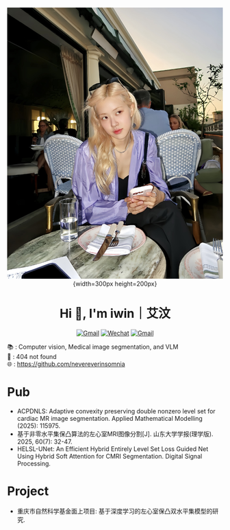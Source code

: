 <div align="center">
  
![rose](./rose2.jpg){width=300px height=200px}  

# **Hi 👋, I'm iwin｜艾汶**

[![Gmail](https://img.shields.io/badge/Gmail-nevereverinsomnia@gmail.com-white?color=red&style=socail&logo=gmail)](mailto:nevereverinsomnia@gmail.com)
[![Wechat](https://img.shields.io/badge/Wechat-NNNevereverinsomnia-EA4335?color=green&style=flat&logo=wechat)]()
[![Gmail](https://img.shields.io/badge/Github-nevereverinsomnia-red?color=white&style=socail&logo=github)](mailto:https://github.com/nevereverinsomnia)

</div>

📚 : Computer vision, Medical image segmentation, and VLM   
💼 : 404 not found  
🌐 : https://github.com/nevereverinsomnia

# Pub
- ACPDNLS: Adaptive convexity preserving double nonzero level set for cardiac MR image segmentation. Applied Mathematical Modelling (2025): 115975.
- 基于非零水平集保凸算法的左心室MRI图像分割[J]. 山东大学学报(理学版). 2025, 60(7): 32-47. 
- HELSL-UNet: An Efficient Hybrid Entirely Level Set Loss Guided Net Using Hybrid Soft Attention for CMRI Segmentation. Digital Signal Processing.

# Project
- 重庆市自然科学基金面上项目: 基于深度学习的左心室保凸双水平集模型的研究.
